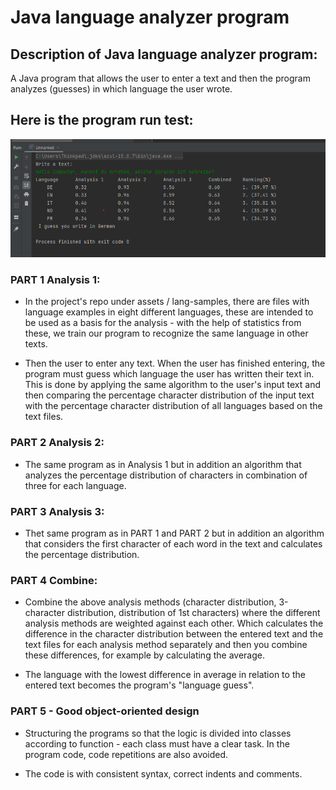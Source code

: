 # Java language analyzer program

## Description of Java language analyzer program:
A Java program that allows the user to enter a text and then the program analyzes (guesses) in which language the user wrote.

## Here is the program run test:
![](images/image.png)


### PART 1 Analysis 1:
- In the project's repo under assets / lang-samples, there are files with language examples in eight different languages, these are intended to be used as a basis for the analysis - with the help of statistics from these, we train our program to recognize the same language in other texts.

- Then the user to enter any text. When the user has finished entering, the program must guess which language the user has written their text in. This is done by applying the same algorithm to the user's input text and then comparing the percentage character distribution of the input text with the percentage character distribution of all languages based on the text files.

### PART 2 Analysis 2:
- The same program as in Analysis 1 but in addition an algorithm that analyzes the percentage distribution of characters in combination of three for each language.

### PART 3 Analysis 3:
- Thet same program as in PART 1 and PART 2 but in addition an algorithm that considers the first character of each word in the text and calculates the percentage distribution.

### PART 4 Combine:
- Combine the above analysis methods (character distribution, 3-character distribution, distribution of 1st characters) where the different analysis methods are weighted against each other. Which calculates the difference in the character distribution between the entered text and the text files for each analysis method separately and then you combine these differences, for example by calculating the average.

- The language with the lowest difference in average in relation to the entered text becomes the program's "language guess".

### PART 5 - Good object-oriented design

- Structuring the programs so that the logic is divided into classes according to function - each class must have a clear task. In the program code, code repetitions are also avoided.

- The code is with consistent syntax, correct indents and comments.